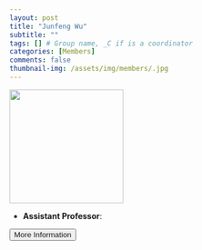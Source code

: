 ```yaml
---
layout: post
title: "Junfeng Wu"
subtitle: ""
tags: [] # Group name, _C if is a coordinator
categories: [Members]
comments: false
thumbnail-img: /assets/img/members/.jpg
---
```


<!-- photo -->
<!-- size: 200px width use html-->
<img
    src="../../assets/img/members/.jpg"
    alt=""
    style="width: 200px; align: left;"
/>

<!-- bio -->
- **Assistant Professor**:

<p>
    <button class="button">
    <a
        href=""
        style="text-decoration: none"
        >More Information</a
    >
    </button>
</p>